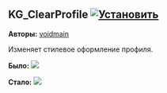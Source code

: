 ## KG_ClearProfile [![Установить](http://s43.radikal.ru/i101/1406/15/25aa0cc99cf2.png)](https://github.com/voidmain02/KgScripts/raw/master/scripts/KG_ClearProfile.user.js)
**Авторы:** [voidmain](http://klavogonki.ru/u/#/364239/)

Изменяет стилевое оформление профиля.

**Было:**
![](http://s017.radikal.ru/i421/1402/20/aac8cb0f53bf.png)

**Стало:**
![](http://s45.radikal.ru/i109/1402/68/594cc229393e.png)
